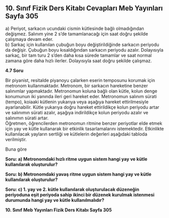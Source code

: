 ## 10. Sınıf Fizik Ders Kitabı Cevapları Meb Yayınları Sayfa 305

a) Periyot, sarkacın ucundaki cismin kütlesinde bağlı olmadığından değişmez. Salınım yine 2 s’de tamamlanacağı için saat doğru şekilde çalışmaya devam eder.  
 b) Sarkaç için kullanılan çubuğun boyu değiştirildiğinde sarkacın periyodu da değişir. Çubuğun boyu kısaldığından sarkacın periyodu azalır. Dolayısıyla sarkaç, bir tam turu 2 s’den daha kısa sürede tamamlar ve saat normal zamana göre daha hızlı ilerler. Dolayısıyla saat doğru şekilde çalışmaz.

**4.7 Soru**

Bir piyanist, resitalde piyanoyu çalarken eserin temposunu korumak için metronom kullanmaktadır. Metronom, bir sarkacın hareketine benzer salınımlar yapmaktadır. Metronomun koluna bağlı olan kütle, kolun denge konumunun iki yanında ileri geri hareket eder. Metronomun salınım sürati (tempo), koiaaki kütlenin yukarıya veya aşağıya hareket ettirilmesiyle ayarlanabilir. Kütle yukarıya doğru hareket ettirildikçe kolun periyodu artar ve salınımın sürati azalır, aşağıya indirildikçe kolun periyodu azalır ve salınımın sürati artar.  
 Öğretmen, öğrencilerden metronomun ritmine benzer periyotlar elde etmek için yay ve kütle kullanarak bir etkinlik tasarlamalarını istemektedir. Etkinlikte kullanılacak yayların sertliği ve kütlelerin değerleri aşağıdaki tabloda verilmiştir.

Buna göre

**Soru: a) Metronomdaki hızlı ritme uygun sistem hangi yay ve kütle kullanılarak oluşturulur?**

**Soru: b) Metronomdaki yavaş ritme uygun sistem hangi yay ve kütle kullanılarak oluşturulur?**

**Soru: c) 1. yay ve 2. kütle kullanılarak oluşturulacak düzeneğin periyoduna eşit periyoda sahip ikinci bir düzenek kurulmak istenmesi durumunda hangi yay ve kütle kullanılmalıdır?**

**10. Sınıf Meb Yayınları Fizik Ders Kitabı Sayfa 305**